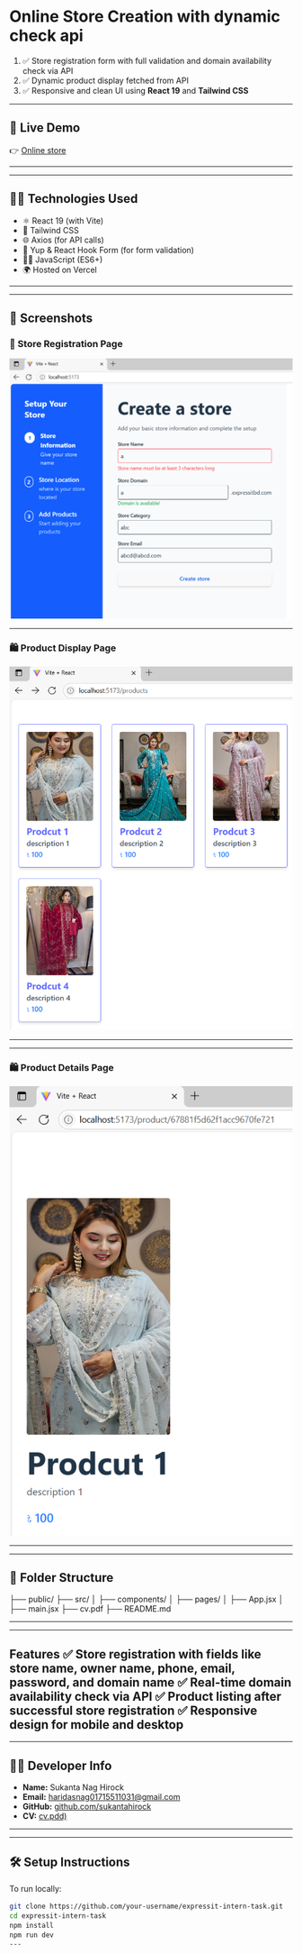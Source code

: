 
# Online Store Creation with dynamic check api 

1. ✅ Store registration form with full validation and domain availability check via API
2. ✅ Dynamic product display fetched from API
3. ✅ Responsive and clean UI using **React 19** and **Tailwind CSS**


---

## 🚀 Live Demo

👉 [Online store](https://your-project-link.vercel.app)

---

---
## 🧑‍💻 Technologies Used

- ⚛️ React 19 (with Vite)
- 💨 Tailwind CSS
- 🌐 Axios (for API calls)
- 🧪 Yup & React Hook Form (for form validation)
- 🧑‍💻 JavaScript (ES6+)
- 🌍 Hosted on Vercel
---

---

## 📸 Screenshots

### 📝 Store Registration Page

![Store Registration](./screenshots/expressit1.png)

---

### 🛍️ Product Display Page

![Product List](./screenshots/expressit2.png)

---

---

### 🛍️ Product Details Page

![Product List](./screenshots/expressit3.png)

---
---

## 📂 Folder Structure
├── public/
├── src/
│ ├── components/
│ ├── pages/
│ ├── App.jsx
│ ├── main.jsx
├── cv.pdf
├── README.md

---

---
Features
✅ Store registration with fields like store name, owner name, phone, email, password, and domain name
✅ Real-time domain availability check via API
✅ Product listing after successful store registration
✅ Responsive design for mobile and desktop
---

---

## 🧑‍💼 Developer Info

- **Name:** Sukanta Nag Hirock  
- **Email:** haridasnag01715511031@gmail.com  
- **GitHub:** [github.com/sukantahirock](https://github.com/sukantahirock)  
- **CV:** [cv.pdd)](./cv.pdf)

---
---
## 🛠️ Setup Instructions

To run locally:

```bash
git clone https://github.com/your-username/expressit-intern-task.git
cd expressit-intern-task
npm install
npm run dev
---
